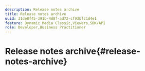 ```yaml
---
description: Release notes archive
title: Release notes archive
uuid: 31de8f45-391b-4d8f-ad72-cf93bfc1d4e1
feature: Dynamic Media Classic,Viewers,SDK/API
role: Developer,Business Practitioner
---
```


# Release notes archive{#release-notes-archive}

